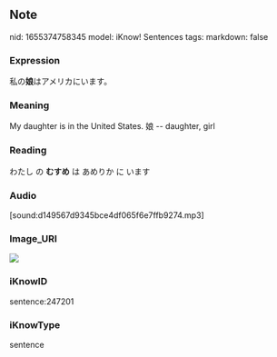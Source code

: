 ## Note
nid: 1655374758345
model: iKnow! Sentences
tags: 
markdown: false

### Expression
私の<b>娘</b>はアメリカにいます。

### Meaning
My daughter is in the United States.
娘 -- daughter, girl

### Reading
わたし の <b>むすめ</b> は あめりか に います

### Audio
[sound:d149567d9345bce4df065f6e7ffb9274.mp3]

### Image_URI
<img src="e49ce90c552cc65590483aba0ac18a9c.jpg">

### iKnowID
sentence:247201

### iKnowType
sentence
